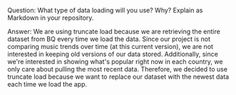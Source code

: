 Question: What type of data loading will you use? Why? Explain as Markdown in your repository.

Answer: We are using truncate load because we are retrieving the entire dataset from BQ every time we load the data. 
Since our project is not comparing music trends over time (at this current version), we are not interested in keeping old versions of our data stored.
Additionally, since we're interested in showing what's popular right now in each country, we only care about pulling the most recent data.
Therefore, we decided to use truncate load because we want to replace our dataset with the newest data each time we load the app.
